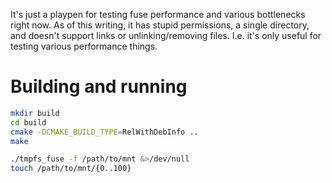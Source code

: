 It's just a playpen for testing fuse performance and various bottlenecks right now.  As of this
writing, it has stupid permissions, a single directory, and doesn't support links or
unlinking/removing files. I.e. it's only useful for testing various performance things.

# Building and running
```bash
mkdir build
cd build
cmake -DCMAKE_BUILD_TYPE=RelWithDebInfo ..
make

./tmpfs_fuse -f /path/to/mnt &>/dev/null
touch /path/to/mnt/{0..100}
```
